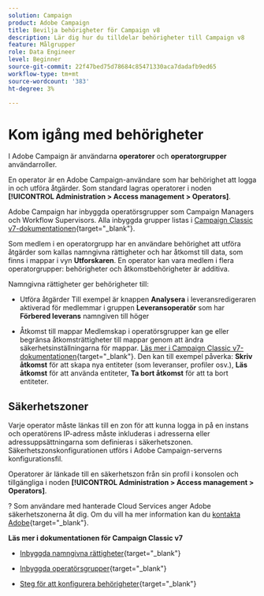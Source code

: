 ```yaml
---
solution: Campaign
product: Adobe Campaign
title: Bevilja behörigheter för Campaign v8
description: Lär dig hur du tilldelar behörigheter till Campaign v8
feature: Målgrupper
role: Data Engineer
level: Beginner
source-git-commit: 22f47bed75d78684c85471330aca7dadafb9ed65
workflow-type: tm+mt
source-wordcount: '383'
ht-degree: 3%

---
```


# Kom igång med behörigheter

I Adobe Campaign är användarna **operatorer** och **operatorgrupper** användarroller.

En operator är en Adobe Campaign-användare som har behörighet att logga in och utföra åtgärder. Som standard lagras operatorer i noden **[!UICONTROL Administration > Access management > Operators]**.

Adobe Campaign har inbyggda operatörsgrupper som Campaign Managers och Workflow Supervisors. Alla inbyggda grupper listas i [Campaign Classic v7-dokumentationen](https://experienceleague.adobe.com/docs/campaign-classic/using/getting-started/permissions/access-management-groups.html?lang=en#default-groups){target=&quot;_blank&quot;}.

Som medlem i en operatorgrupp har en användare behörighet att utföra åtgärder som kallas namngivna rättigheter och har åtkomst till data, som finns i mappar i vyn **Utforskaren**. En operator kan vara medlem i flera operatorgrupper: behörigheter och åtkomstbehörigheter är additiva.

Namngivna rättigheter ger behörigheter till:

* Utföra åtgärder
Till exempel är knappen **Analysera** i leveransredigeraren aktiverad för medlemmar i gruppen **Leveransoperatör** som har **Förbered leverans** namngiven till höger

* Åtkomst till mappar
Medlemskap i operatörsgrupper kan ge eller begränsa åtkomsträttigheter till mappar genom att ändra säkerhetsinställningarna för mappar. [Läs mer i Campaign Classic v7-dokumentationen](https://experienceleague.adobe.com/docs/campaign-classic/using/getting-started/permissions/access-management-folders.html?lang=en#permissions-on-a-folder){target=&quot;_blank&quot;}. Den kan till exempel påverka: **Skriv åtkomst** för att skapa nya entiteter (som leveranser, profiler osv.), **Läs åtkomst** för att använda entiteter, **Ta bort åtkomst** för att ta bort entiteter.

## Säkerhetszoner

Varje operator måste länkas till en zon för att kunna logga in på en instans och operatörens IP-adress måste inkluderas i adresserna eller adressuppsättningarna som definieras i säkerhetszonen. Säkerhetszonskonfigurationen utförs i Adobe Campaign-serverns konfigurationsfil.

Operatorer är länkade till en säkerhetszon från sin profil i konsolen och tillgängliga i noden **[!UICONTROL Administration > Access management > Operators]**.

? Som användare med hanterade Cloud Services anger Adobe säkerhetszonerna åt dig. Om du vill ha mer information kan du [kontakta Adobe](https://helpx.adobe.com/se/enterprise/admin-guide.html/enterprise/using/support-for-experience-cloud.ug.html){target=&quot;_blank&quot;}.

**Läs mer i dokumentationen för Campaign Classic v7**

* [Inbyggda namngivna rättigheter](https://experienceleague.adobe.com/docs/campaign-classic/using/getting-started/permissions/access-management-named-rights.html){target=&quot;_blank&quot;}

* [Inbyggda operatörsgrupper](https://experienceleague.adobe.com/docs/campaign-classic/using/getting-started/permissions/access-management-groups.html?lang=en#default-groups){target=&quot;_blank&quot;}

* [Steg för att konfigurera behörigheter](https://experienceleague.adobe.com/docs/campaign-classic/using/getting-started/permissions/access-management.html){target=&quot;_blank&quot;}
